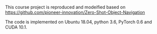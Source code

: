 This course project is reproduced and modeified based on https://github.com/pioneer-innovation/Zero-Shot-Object-Navigation

The code is implemented on Ubuntu 18.04, python 3.6, PyTorch 0.6 and CUDA 10.1.


